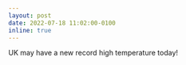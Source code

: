 ```yaml
---
layout: post
date: 2022-07-18 11:02:00-0100
inline: true
---
```


UK may have a new record high temperature today!
